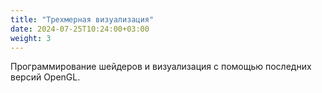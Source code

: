 ```yaml
---
title: "Трехмерная визуализация"
date: 2024-07-25T10:24:00+03:00
weight: 3
---
```


Программирование шейдеров и визуализация с помощью последних версий OpenGL.

